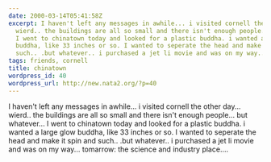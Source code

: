 ```yaml
---
date: 2000-03-14T05:41:58Z
excerpt: I haven't left any messages in awhile... i visited cornell the other day...
  wierd.. the buildings are all so small and there isn't enough people... but whatever...
  I went to chinatown today and looked for a plastic buddha. i wanted a large glow
  buddha, like 33 inches or so. I wanted to seperate the head and make it spin and
  such.. .but whatever.. i purchased a jet li movie and was on my way... ...
tags: friends, cornell
title: chinatown
wordpress_id: 40
wordpress_url: http://new.nata2.org/?p=40
---
```


I haven't left any messages in awhile... i visited cornell the other day... wierd.. the buildings are all so small and there isn't enough people... but whatever... I went to chinatown today and looked for a plastic buddha. i wanted a large glow buddha, like 33 inches or so. I wanted to seperate the head and make it spin and such.. .but whatever.. i purchased a jet li movie and was on my way... tomarrow: the science and industry place....  
